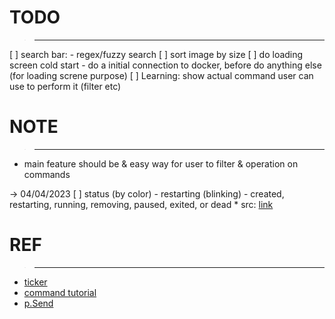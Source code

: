 # TODO
> ---------
[ ] search bar:
    - regex/fuzzy search
[ ] sort image by size
[ ] do loading screen cold start
    - do a initial connection to docker, before do anything else
        (for loading screne purpose)
[ ] Learning: show actual command user can use to perform it (filter etc)

# NOTE
> ---------
- main feature should be
    & easy way for user to filter
    & operation on commands


-> 04/04/2023
[ ] status  (by color)
    - restarting (blinking)
    - created, restarting, running, removing, paused, exited, or dead
    * src: [link](https://docs.docker.com/engine/reference/commandline/ps/#filter)

# REF
> --------
- [ticker](https://github.com/achannarasappa/ticker)
- [command tutorial](https://github.com/charmbracelet/bubbletea/tree/master/tutorials/commands/)
- [p.Send](https://github.com/charmbracelet/bubbletea/issues/25#issuecomment-872331380)



